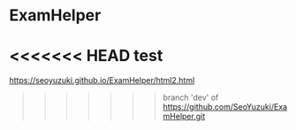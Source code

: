# ExamHelper

<<<<<<< HEAD
test
=======
https://seoyuzuki.github.io/ExamHelper/html2.html
>>>>>>> branch 'dev' of https://github.com/SeoYuzuki/ExamHelper.git
